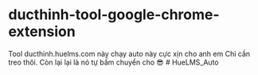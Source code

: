 # ducthinh-tool-google-chrome-extension
Tool ducthinh.huelms.com này chạy auto này cực xịn cho anh em
Chỉ cần treo thôi. Còn lại lại là nó tự bấm chuyển cho 😎
#   H u e L M S _ A u t o  
 